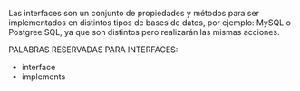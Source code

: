 Las interfaces son un conjunto de propiedades y métodos para ser implementados en distintos tipos de 
bases de datos, por ejemplo: MySQL o Postgree SQL, ya que son distintos pero realizarán las mismas acciones. 

PALABRAS RESERVADAS PARA INTERFACES: 
* interface
* implements
